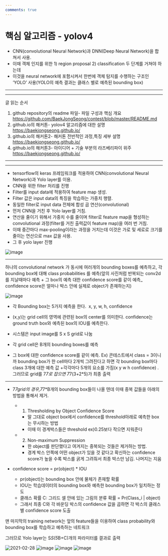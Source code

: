```yaml
---
comments: true
---
```


# 핵심 알고리즘 - yolov4

- CNN(convolutional Neural Network)과 DNN(Deep Neural Network)을 합쳐서 사용. 
- 이때 객체 인지를 위한 1) region proposal 2) classification 두 단계를 거쳐야 하는데 
- 이것을 neural network에 포함시켜서 한번에 객체 탐지를 수행하는 구조인 ‘YOLO’ 사용(YOLO의 예측 결과는 클래스 별로 예측된 bounding box)

---
---
글 읽는 순서
1. github repository의 readme 파일- 파일 구성과 핵심 개요 https://github.com/BaekJongSeong/contest/blob/master/README.md
2. github.io의 해커톤- yolov4 알고리즘에 대한 설명 https://baekjongseong.github.io/
3. github.io의 해커톤2- 해커톤 전반적인 과정,특징 세부 설명 https://baekjongseong.github.io/
4. github.io의 해커톤3- 아이디어 + 기술 부분의 라즈베리파이 위주 https://baekjongseong.github.io/
---
---

+ tensorflow의 keras 프레임워크를 적용하여 CNN(convolutional Neural Network)과 Yolo layer를 이용.
+ CNN을 위한 filter 처리를 진행
+ Filter를 input data에 적용하여 feature map 생성.
+ Filter 값은 input data의 특징을 학습하는 가중치 행렬.
+ 동일한 filter로 input data 전체에 합성 곱 연산(convolutional)
+ 먼저 CNN을 거친 후 Yolo layer를 거침. 
+ 연산을 줄이기 위해서 가중치 수를 줄이며 filter로 feature map을 형성하는 convolutional 과정(filter를 거친 출력값이 feature map)을 여러 번 거침. 
+ 이때 중간마다 max-pooling이라는 과정을 거치는데 이것은 가로 및 세로로 크기를 줄이는 연산으로 max 값을 사용.
+ 그 후 yolo layer 진행


![image](https://user-images.githubusercontent.com/79182947/109409279-d942e680-79d4-11eb-977a-4ed8cf6ba292.png)

---
하나의 convolutional network 가 동시에 여러개의 bounding boxes를 예측하고, 각 bounding box에 대해 class probabilities 를 예측(앞의 사진처럼 반복되는 conv2d를 지날때마다 예측 + 그 box의 예측 대한 confidence score를 같이 예측_ confidence score은 얼마나 박스 안에 실제로 object가 존재하는지)

![image](https://user-images.githubusercontent.com/79182947/109409291-f5468800-79d4-11eb-848c-d6c0e13e0ff2.png)


+ 각 Bounding box는 5가지 예측을 한다.  x, y, w, h, confidence
+ (x,y)는 grid cell의 영역에 관련된 box의 center를 의미한다. confidence는 ground truth box와 예측된 box의 IOU를 예측한다.

+ 시스템은 input image를 S x S grid로 나눔
+ 각 grid cell은 B개의 bounding boxes를 예측 
+ 그 box에 대한 confidence score를 같이 예측.
Ex) 콘테스트에서 class = 3이니까 bounding box가 한 cell마다 2개씩 그려진다고 하면 각 bounding box마다 class 3개에 대한 예측 값 +각각마다 5개의 요소를 가짐(x y w h confidence) . 
그러므로 grid를 7*7로 잡으면 7*7(3+2*5)가 최종 출력

---
+ 7*7grid의 경우,7*7*B개의 bounding box들이 나올 텐데 이때 중복 값들을 아래의 방법을 통해서 제거.
  + 1. Thresholding by Object Confidence Score
    + 말 그대로 object box에서 confidence를 threshold아래로 예측한 box는 무시하는 방법 
    + 이때 이 경계박스들은 threshold ex)0.25보다 작으면 지워준다
    
  + 2. Non-maximum Suppression
    + 한 object를 판단했다고 여겨지는 중복되는 것들은 제거하는 방법. 
    + 경계 박스 안쪽에 어떤 object가 있을 것 같다고 확신하는 confidence score가 높을 수록 박스를 굵게 그려줘서 최종 박스만 남김. 나머지는 지움

+ confidence score = pr(object) * IOU
  + pr(object)는 bounding box 안에 물체가 존재할 확률
  + IOU는 학습데이터의 bounding box와 예측한 bounding box가 일치하는 정도
  + 클래스 확률 C: 그리드 셀 안에 있는 그림의 분류 확률 = Pr(Class_i | object)
  + 그래서 최종 C와 각 바운딩 박스의 confidence 값을 곱하면 각 박스의 클래스별 confidence score 도출

맨 마지막의 training network는 앞의 feature들을 이용하여 class probability와 bounding box를 학습하고 예측하는 네트워크

그러므로 Yolo layer는 S*S(5*B+C)개의 파라미터를 결과로 출력



![2021-02-28](https://user-images.githubusercontent.com/79182947/109408567-40a96800-79ce-11eb-97bb-a8878e8cd3ab.png)
![image](https://user-images.githubusercontent.com/79182947/109408598-63d41780-79ce-11eb-84b8-33b7d41a5a38.png)
![image](https://user-images.githubusercontent.com/79182947/109408609-79494180-79ce-11eb-8fa0-a70115938552.png)
![image](https://user-images.githubusercontent.com/79182947/109408624-92ea8900-79ce-11eb-90b2-3ee1bea971b2.png)



